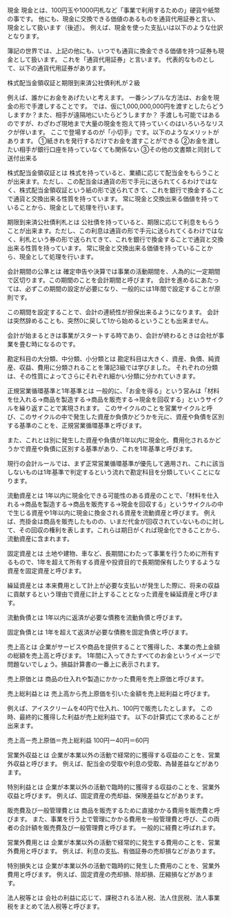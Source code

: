 
現金
現金とは、100円玉や1000円札など「事業で利用するための」硬貨や紙幣の事です。
他にも、現金に交換できる価値のあるものを通貨代用証券と言い、現金として扱います（後述）。
例えば、現金を使った支払いは以下のような仕訳となります。

簿記の世界では、上記の他にも、いつでも通貨に換金できる価値を持つ証券も現金として扱います。
これを「通貨代用証券」と言います。
代表的なものとして、以下の通貨代用証券があります。

株式配当金領収証と期限到来済公社債利札が２級

例えば、誰かにお金をあげたいと考えます。
一番シンプルな方法は、お金を現金の形で手渡しすることです。
では、仮に1,000,000,000円を渡すとしたらどうしますか？また、相手が遠隔地にいたらどうしますか？
手渡しも可能ではあるのですが、わざわざ現地まで大量の現金を抱えて持っていくのはいろいろなリスクが伴います。
ここで登場するのが「小切手」です。以下のようなメリットがあります。
①紙きれを発行するだけでお金を渡すことができる
②お金を渡したい相手が銀行口座を持っていなくても関係ない
③その他の文書類と同封して送付出来る

株式配当金領収証とは
株式を持っていると、業績に応じて配当金をもらうことが出来ます。ただし、この配当金は通貨の形で手元に送られてくるわけではなく、株式配当金領収証という紙の形で送られてきて、これを銀行で換金することで通貨と交換出来る性質を持っています。
常に現金と交換出来る価値を持っていることから、現金として処理を行います。

期限到来済公社債利札とは
公社債を持っていると、期限に応じて利息をもらうことが出来ます。ただし、この利息は通貨の形で手元に送られてくるわけではなく、利札という券の形で送られてきて、これを銀行で換金することで通貨と交換出来る性質を持っています。
常に現金と交換出来る価値を持っていることから、現金として処理を行います。

会計期間の公準とは
確定申告や決算では事業の活動期間を、人為的に一定期間で区切ります。この期間のことを会計期間と呼びます。
会計を進めるにあたっては、必ずこの期間の設定が必要になり、一般的には1年間で設定することが原則です。

この期間を設定することで、会計の連続性が担保出来るようになります。
会計は突然辞めることも、突然0に戻して1から始めるということも出来ません。

会計が始まるときは事業がスタートする時であり、会計が終わるときは会社が事業を畳む時になるのです。


勘定科目の大分類、中分類、小分類とは
勘定科目は大きく、資産、負債、純資産、収益、費用に分類されることを簿記3級では学びました。
それぞれの分類は、その性質によってさらにそれぞれ細かい分類に分かれていきます。

正規営業循環基準と1年基準とは
一般的に、「お金を得る」という営みは「材料を仕入れる→商品を製造する→商品を販売する→現金を回収する」というサイクルを繰り返すことで実現されます。
このサイクルのことを営業サイクルと呼び、このサイクルの中で発生した資産か負債かどうかを元に、資産や負債を区別する基準のことを、正規営業循環基準と呼びます。

また、これとは別に発生した資産や負債が1年以内に現金化、費用化されるかどうかで資産や負債に区別する基準があり、これを1年基準と呼びます。

現行の会計ルールでは、まず正常営業循環基準が優先して適用され、これに該当しないものは1年基準で判定するという流れで勘定科目を分類していくことになります。

流動資産とは
1年以内に現金化できる可能性のある資産のことで、「材料を仕入れる→商品を製造する→商品を販売する→現金を回収する」というサイクルの中で生じる資産や1年以内に現金に換金される資産を流動資産と呼びます。
例えば、売掛金は商品を販売したものの、いまだ代金が回収されていないものに対して、その回収の権利を表します。これらは期日がくれば現金化できることから、流動資産に含まれます。

固定資産とは
土地や建物、車など、長期間にわたって事業を行うために所有するもので、1年を超えて所有する資産や投資目的で長期間保有したりするような資産を固定資産と呼びます。

繰延資産とは
本来費用として計上が必要な支払いが発生した際に、将来の収益に貢献するという理由で資産に計上することとなった資産を繰延資産と呼びます。


流動負債とは
1年以内に返済が必要な債務を流動負債と呼びます。

固定負債とは
1年を超えて返済が必要な債務を固定負債と呼びます。

売上高とは
企業がサービスや商品を提供することで獲得した、本業の売上金額の総額を売上高と呼びます。
1年間に入ってきたすべてのお金というイメージで問題ないでしょう。損益計算書の一番上に表示されます。

売上原価とは
商品の仕入れや製造にかかった費用を売上原価と呼びます。

売上総利益とは
売上高から売上原価を引いた金額を売上総利益と呼びます。

例えば、アイスクリームを40円で仕入れ、100円で販売したとします。
この時、最終的に獲得した利益が売上総利益です。
以下の計算式にて求めることが出来ます。

売上高ー売上原価＝売上総利益
100円ー40円＝60円

営業外収益とは
企業が本業以外の活動で経常的に獲得する収益のことを、営業外収益と呼びます。
例えば、配当金の受取や利息の受取、為替差益などがあります。

特別利益とは
企業が本業以外の活動で臨時的に獲得する収益のことを、営業外収益と呼びます。
例えば、固定資産の売却益、保険差益などがあります。


販売費及び一般管理費とは
商品を販売するために直接かかる費用を販売費と呼びます。
また、事業を行う上で管理にかかる費用を一般管理費と呼び、この両者の合計額を販売費及び一般管理費と呼びます。
一般的に経費と呼ばれます。

営業外費用とは
企業が本業以外の活動で経常的に発生する費用のことを、営業外費用と呼びます。
例えば、利息の支払、有価証券の売却損などがあります。

特別損失とは
企業が本業以外の活動で臨時的に発生した費用のことを、営業外費用と呼びます。
例えば、固定資産の売却損、除却損、圧縮損などがあります。

法人税等とは
会社の利益に応じて、課税される法人税、法人住民税、法人事業税をまとめて法人税等と呼びます。

